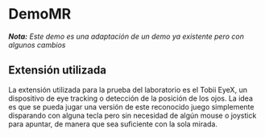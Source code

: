 # DemoMR
***Nota:*** *Este demo es una adaptación de un demo ya existente pero con algunos cambios*

## Extensión utilizada
La extensión utilizada para la prueba del laboratorio es el Tobii EyeX, un dispositivo de eye tracking o detección de la posición de los ojos. La idea es que se pueda jugar una versión de este reconocido juego simplemente disparando con alguna tecla pero sin necesidad de algún mouse o joystick para apuntar, de manera que sea suficiente con la sola mirada.
